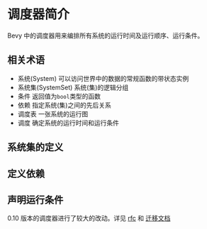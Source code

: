 # 调度器简介

Bevy 中的调度器用来编排所有系统的运行时间及运行顺序、运行条件。

## 相关术语

- 系统(System) 可以访问世界中的数据的常规函数的带状态实例
- 系统集(SystemSet)  系统(集)的逻辑分组
- 条件 返回值为`bool`类型的函数
- 依赖 指定系统(集)之间的先后关系
- 调度表 一张系统的运行图
- 调度 确定系统的运行时间和运行条件

## 系统集的定义

## 定义依赖

## 声明运行条件




0.10 版本的调度器进行了较大的改动。详见 [rfc](https://github.com/bevyengine/rfcs/blob/main/rfcs/45-stageless.md) 和 [迁移文档](https://bevyengine.org/learn/migration-guides/0.9-0.10/#migrate-engine-to-schedule-v3-stageless)
